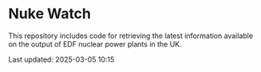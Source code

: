 # Nuke Watch

This repository includes code for retrieving the latest information available on the output of EDF nuclear power plants in the UK.

Last updated: 2025-03-05 10:15